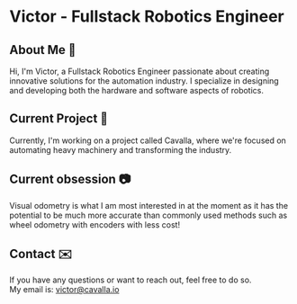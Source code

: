 # Victor - Fullstack Robotics Engineer
## About Me 👋 
Hi, I'm Victor, a Fullstack Robotics Engineer passionate about creating innovative solutions for the automation industry. I specialize in designing and developing both the hardware and software aspects of robotics.
## Current Project 🐎
Currently, I'm working on a project called Cavalla, where we're focused on automating heavy machinery and transforming the industry.
## Current obsession 📷
Visual odometry is what I am most interested in at the moment as it has the potential to be much more accurate than commonly used methods such as wheel odometry with encoders with less cost!
## Contact ✉️
If you have any questions or want to reach out, feel free to do so.  
My email is: victor@cavalla.io

